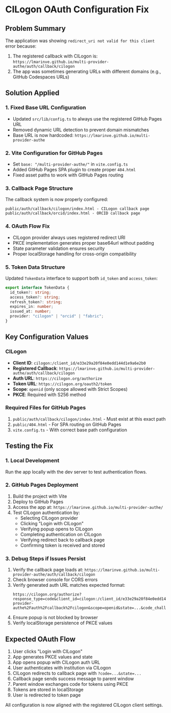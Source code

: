 # CILogon OAuth Configuration Fix

## Problem Summary
The application was showing `redirect_uri not valid for this client` error because:
1. The registered callback with CILogon is: `https://lmarinve.github.io/multi-provider-authe/auth/callback/cilogon`
2. The app was sometimes generating URLs with different domains (e.g., GitHub Codespaces URLs)

## Solution Applied

### 1. Fixed Base URL Configuration
- Updated `src/lib/config.ts` to always use the registered GitHub Pages URL
- Removed dynamic URL detection to prevent domain mismatches
- Base URL is now hardcoded: `https://lmarinve.github.io/multi-provider-authe`

### 2. Vite Configuration for GitHub Pages
- Set `base: "/multi-provider-authe/"` in `vite.config.ts`
- Added GitHub Pages SPA plugin to create proper `404.html` 
- Fixed asset paths to work with GitHub Pages routing

### 3. Callback Page Structure
The callback system is now properly configured:
```
public/auth/callback/cilogon/index.html - CILogon callback page
public/auth/callback/orcid/index.html - ORCID callback page
```

### 4. OAuth Flow Fix
- CILogon provider always uses registered redirect URI
- PKCE implementation generates proper base64url without padding
- State parameter validation ensures security
- Proper localStorage handling for cross-origin compatibility

### 5. Token Data Structure
Updated `TokenData` interface to support both `id_token` and `access_token`:
```typescript
export interface TokenData {
  id_token?: string;
  access_token?: string;
  refresh_token?: string;
  expires_in: number;
  issued_at: number;
  provider: "cilogon" | "orcid" | "fabric";
}
```

## Key Configuration Values

### CILogon
- **Client ID**: `cilogon:/client_id/e33e29a20f84e0edd144d1e9a6e2b0`
- **Registered Callback**: `https://lmarinve.github.io/multi-provider-authe/auth/callback/cilogon`
- **Auth URL**: `https://cilogon.org/authorize`
- **Token URL**: `https://cilogon.org/oauth2/token`
- **Scope**: `openid` (only scope allowed with Strict Scopes)
- **PKCE**: Required with S256 method

### Required Files for GitHub Pages
1. `public/auth/callback/cilogon/index.html` - Must exist at this exact path
2. `public/404.html` - For SPA routing on GitHub Pages
3. `vite.config.ts` - With correct base path configuration

## Testing the Fix

### 1. Local Development
Run the app locally with the dev server to test authentication flows.

### 2. GitHub Pages Deployment
1. Build the project with Vite
2. Deploy to GitHub Pages
3. Access the app at: `https://lmarinve.github.io/multi-provider-authe/`
4. Test CILogon authentication by:
   - Selecting CILogon provider
   - Clicking "Login with CILogon"
   - Verifying popup opens to CILogon
   - Completing authentication on CILogon
   - Verifying redirect back to callback page
   - Confirming token is received and stored

### 3. Debug Steps if Issues Persist
1. Verify the callback page loads at: `https://lmarinve.github.io/multi-provider-authe/auth/callback/cilogon`
2. Check browser console for CORS errors
3. Verify generated auth URL matches expected format:
   ```
   https://cilogon.org/authorize?response_type=code&client_id=cilogon:/client_id/e33e29a20f84e0edd144d1e9a6e2b0&redirect_uri=https%3A%2F%2Flmarinve.github.io%2Fmulti-provider-authe%2Fauth%2Fcallback%2Fcilogon&scope=openid&state=...&code_challenge=...&code_challenge_method=S256
   ```
4. Ensure popup is not blocked by browser
5. Verify localStorage persistence of PKCE values

## Expected OAuth Flow
1. User clicks "Login with CILogon"
2. App generates PKCE values and state
3. App opens popup with CILogon auth URL
4. User authenticates with institution via CILogon
5. CILogon redirects to callback page with `?code=...&state=...`
6. Callback page sends success message to parent window
7. Parent window exchanges code for tokens using PKCE
8. Tokens are stored in localStorage
9. User is redirected to token page

All configuration is now aligned with the registered CILogon client settings.